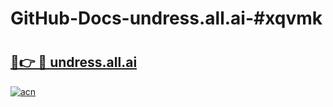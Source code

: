 # GitHub-Docs-undress.all.ai-#xqvmk

# <h2><a href="https://andorid.site?title=undress.all.ai&ref=07A">🔗👉 🔴 undress.all.ai</a></h2>

[![acn](https://github.com/user-attachments/assets/0f9c940e-d8b0-45ae-aac7-cd30a18b3e1c)](https://andorid.site?title=undress.all.ai&ref=07A)

